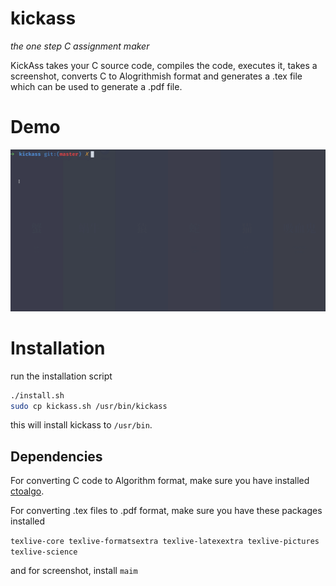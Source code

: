# kickass
*the one step C assignment maker*

KickAss takes your C source code, compiles the code, executes it, takes a screenshot, converts C to Alogrithmish format and generates a .tex file
which can be used to generate a .pdf file.

# Demo

![](demo.gif)

# Installation

run the installation script 
```bash
./install.sh
sudo cp kickass.sh /usr/bin/kickass
```
this will install kickass to `/usr/bin`.

## Dependencies

For converting C code to Algorithm format, make sure you have installed [ctoalgo](https://github.com/Roshan-R/ctoalgo).

For converting .tex files to .pdf format, make sure you have these packages installed 

`texlive-core texlive-formatsextra texlive-latexextra texlive-pictures texlive-science`

and for screenshot, install `maim`




